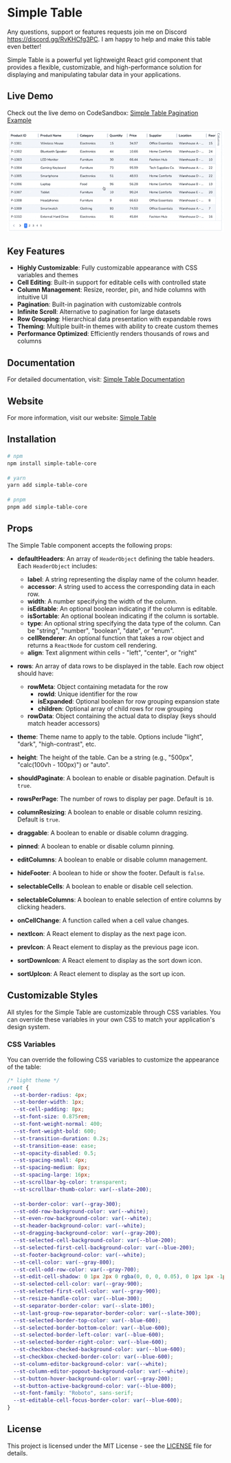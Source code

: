 # Simple Table

Any questions, support or features requests join me on Discord <a href="https://discord.gg/RvKHCfg3PC" target="_blank" rel="noopener noreferrer">https://discord.gg/RvKHCfg3PC</a>. I am happy to help and make this table even better!

Simple Table is a powerful yet lightweight React grid component that provides a flexible, customizable, and high-performance solution for displaying and manipulating tabular data in your applications.

## Live Demo

Check out the live demo on CodeSandbox: <a href="https://codesandbox.io/p/sandbox/simple-table-pagination-example-rdjm5d?file=%2Fsrc%2FApp.tsx%3A33%2C24" target="_blank" rel="noopener noreferrer">Simple Table Pagination Example</a>

<div align="center">
    <a href="https://github.com/petera2c/simple-table-marketing/blob/main/src/assets/simple-table-demo-fast.gif?raw=true" target="_blank" rel="noopener noreferrer">
        <img src="https://github.com/petera2c/simple-table-marketing/blob/main/src/assets/simple-table-demo-fast.gif?raw=true" alt="Simple Table Demo" />
    </a>
</div>

## Key Features

- **Highly Customizable**: Fully customizable appearance with CSS variables and themes
- **Cell Editing**: Built-in support for editable cells with controlled state
- **Column Management**: Resize, reorder, pin, and hide columns with intuitive UI
- **Pagination**: Built-in pagination with customizable controls
- **Infinite Scroll**: Alternative to pagination for large datasets
- **Row Grouping**: Hierarchical data presentation with expandable rows
- **Theming**: Multiple built-in themes with ability to create custom themes
- **Performance Optimized**: Efficiently renders thousands of rows and columns

## Documentation

For detailed documentation, visit: [Simple Table Documentation](https://docs.simple-table.com/)

## Website

For more information, visit our website: [Simple Table](https://www.simple-table.com/)

## Installation

```bash
# npm
npm install simple-table-core

# yarn
yarn add simple-table-core

# pnpm
pnpm add simple-table-core
```

## Props

The Simple Table component accepts the following props:

- **defaultHeaders**: An array of `HeaderObject` defining the table headers. Each `HeaderObject` includes:

  - **label**: A string representing the display name of the column header.
  - **accessor**: A string used to access the corresponding data in each row.
  - **width**: A number specifying the width of the column.
  - **isEditable**: An optional boolean indicating if the column is editable.
  - **isSortable**: An optional boolean indicating if the column is sortable.
  - **type**: An optional string specifying the data type of the column. Can be "string", "number", "boolean", "date", or "enum".
  - **cellRenderer**: An optional function that takes a row object and returns a `ReactNode` for custom cell rendering.
  - **align**: Text alignment within cells - "left", "center", or "right"

- **rows**: An array of data rows to be displayed in the table. Each row object should have:

  - **rowMeta**: Object containing metadata for the row
    - **rowId**: Unique identifier for the row
    - **isExpanded**: Optional boolean for row grouping expansion state
    - **children**: Optional array of child rows for row grouping
  - **rowData**: Object containing the actual data to display (keys should match header accessors)

- **theme**: Theme name to apply to the table. Options include "light", "dark", "high-contrast", etc.
- **height**: The height of the table. Can be a string (e.g., "500px", "calc(100vh - 100px)") or "auto".
- **shouldPaginate**: A boolean to enable or disable pagination. Default is `true`.
- **rowsPerPage**: The number of rows to display per page. Default is `10`.
- **columnResizing**: A boolean to enable or disable column resizing. Default is `true`.
- **draggable**: A boolean to enable or disable column dragging.
- **pinned**: A boolean to enable or disable column pinning.
- **editColumns**: A boolean to enable or disable column management.
- **hideFooter**: A boolean to hide or show the footer. Default is `false`.
- **selectableCells**: A boolean to enable or disable cell selection.
- **selectableColumns**: A boolean to enable selection of entire columns by clicking headers.
- **onCellChange**: A function called when a cell value changes.
- **nextIcon**: A React element to display as the next page icon.
- **prevIcon**: A React element to display as the previous page icon.
- **sortDownIcon**: A React element to display as the sort down icon.
- **sortUpIcon**: A React element to display as the sort up icon.

## Customizable Styles

All styles for the Simple Table are customizable through CSS variables. You can override these variables in your own CSS to match your application's design system.

### CSS Variables

You can override the following CSS variables to customize the appearance of the table:

```css
/* light theme */
:root {
  --st-border-radius: 4px;
  --st-border-width: 1px;
  --st-cell-padding: 8px;
  --st-font-size: 0.875rem;
  --st-font-weight-normal: 400;
  --st-font-weight-bold: 600;
  --st-transition-duration: 0.2s;
  --st-transition-ease: ease;
  --st-opacity-disabled: 0.5;
  --st-spacing-small: 4px;
  --st-spacing-medium: 8px;
  --st-spacing-large: 16px;
  --st-scrollbar-bg-color: transparent;
  --st-scrollbar-thumb-color: var(--slate-200);

  --st-border-color: var(--gray-300);
  --st-odd-row-background-color: var(--white);
  --st-even-row-background-color: var(--white);
  --st-header-background-color: var(--white);
  --st-dragging-background-color: var(--gray-200);
  --st-selected-cell-background-color: var(--blue-200);
  --st-selected-first-cell-background-color: var(--blue-200);
  --st-footer-background-color: var(--white);
  --st-cell-color: var(--gray-800);
  --st-cell-odd-row-color: var(--gray-700);
  --st-edit-cell-shadow: 0 1px 2px 0 rgba(0, 0, 0, 0.05), 0 1px 1px -1px rgba(0, 0, 0, 0.05);
  --st-selected-cell-color: var(--gray-900);
  --st-selected-first-cell-color: var(--gray-900);
  --st-resize-handle-color: var(--blue-300);
  --st-separator-border-color: var(--slate-100);
  --st-last-group-row-separator-border-color: var(--slate-300);
  --st-selected-border-top-color: var(--blue-600);
  --st-selected-border-bottom-color: var(--blue-600);
  --st-selected-border-left-color: var(--blue-600);
  --st-selected-border-right-color: var(--blue-600);
  --st-checkbox-checked-background-color: var(--blue-600);
  --st-checkbox-checked-border-color: var(--blue-600);
  --st-column-editor-background-color: var(--white);
  --st-column-editor-popout-background-color: var(--white);
  --st-button-hover-background-color: var(--gray-200);
  --st-button-active-background-color: var(--blue-800);
  --st-font-family: "Roboto", sans-serif;
  --st-editable-cell-focus-border-color: var(--blue-600);
}
```

## License

This project is licensed under the MIT License - see the [LICENSE](LICENSE) file for details.
